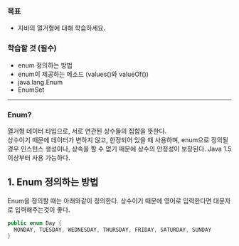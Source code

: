 ### 목표
- 자바의 열거형에 대해 학습하세요.

### 학습할 것 (필수)
- enum 정의하는 방법
- enum이 제공하는 메소드 (values()와 valueOf())
- java.lang.Enum
- EnumSet

------

### Enum?
열거형 데이터 타입으로, 서로 연관된 상수들의 집합을 뜻한다.<br>
상수이기 때문에 데이터가 변하지 않고, 한정되어 있을 때 사용하며, enum으로 정의될 경우 인스턴스 생성이나, 상속을 할 수 없기 때문에 상수의 안정성이 보장된다.
Java 1.5 이상부터 사용 가능하다.

## 1. Enum 정의하는 방법

Enum을 정의할 때는 아래와같이 정의한다.
상수이기 때문에 영어로 입력한다면 대문자로 입력해주는것이 좋다.
```java
public enum Day {
  MONDAY, TUESDAY, WEDNESDAY, THURSDAY, FRIDAY, SATURDAY, SUNDAY
}

```
